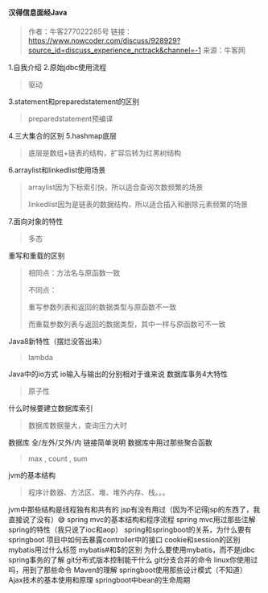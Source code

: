 #### 汉得信息面经Java

> 作者：牛客277022285号
> 链接：https://www.nowcoder.com/discuss/928929?source_id=discuss_experience_nctrack&channel=-1
> 来源：牛客网

1.自我介绍 
2.原始jdbc使用流程 

> 驱动

3.statement和preparedstatement的区别 

> preparedstatement预编译

4.三大集合的区别 
5.hashmap底层 

> 底层是数组+链表的结构，扩容后转为红黑树结构

6.arraylist和linkedlist使用场景 

> arraylist因为下标索引快，所以适合查询次数频繁的场景
>
> linkedlist因为是链表的数据结构，所以适合插入和删除元素频繁的场景

7.面向对象的特性 

> 多态

重写和重载的区别 

> 相同点：方法名与原函数一致
>
> 不同点：
>
> 重写参数列表和返回的数据类型与原函数不一致
>
> 而重载参数列表与返回的数据类型，其中一样与原函数可不一致

Java8新特性（摆烂没答出来） 

> lambda

Java中的io方式 
io输入与输出的分别相对于谁来说 
数据库事务4大特性 

> 原子性

什么时候要建立数据库索引 

> 数据库数据量大，查询压力大时

数据库 全/左外/又外/内 链接简单说明 
数据库中用过那些聚合函数 

> max , count , sum

jvm的基本结构 

> 程序计数器、方法区、堆、堆外内存、栈。。。

jvm中那些结构是线程独有和共有的 
jsp有没有用过（因为不记得jsp的东西了，我直接说了没有）😅 
spring mvc的基本结构和程序流程 
spring mvc用过那些注解 
spring的特性（我只说了ioc和aop） 
spring和springboot的关系，为什么要有springboot 
项目中如何去暴露controller中的接口 
cookie和session的区别 
mybatis用过什么标签 
mybatis#和$的区别 
为什么要使用mybatis，而不是jdbc 
spring事务的了解 
git分布式版本控制能干什么 
git分支合并的命令 
linux你使用过吗，用到了那些命令 
Maven的理解 
springboot使用那些设计模式（不知道） 
Ajax技术的基本使用和原理 
springboot中bean的生命周期 